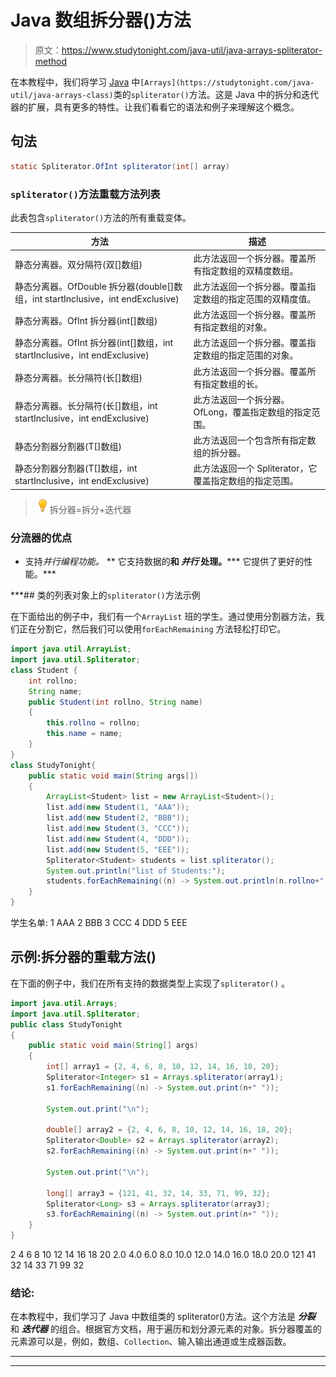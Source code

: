# Java 数组拆分器()方法

> 原文：<https://www.studytonight.com/java-util/java-arrays-spliterator-method>

在本教程中，我们将学习 [Java](https://www.studytonight.com/java/) 中`[Arrays](https://studytonight.com/java-util/java-arrays-class)`类的`spliterator()`方法。这是 Java 中的拆分和迭代器的扩展，具有更多的特性。让我们看看它的语法和例子来理解这个概念。

## 句法

```java
static Spliterator.OfInt spliterator(int[] array)
```

### `spliterator()`方法重载方法列表

此表包含`spliterator()`方法的所有重载变体。

| 方法 | 描述 |
| --- | --- |
| 静态分离器。双分隔符(双[]数组) | 此方法返回一个拆分器。覆盖所有指定数组的双精度数组。 |
| 静态分离器。OfDouble 拆分器(double[]数组，int startInclusive，int endExclusive) | 此方法返回一个拆分器。覆盖指定数组的指定范围的双精度值。 |
| 静态分离器。OfInt 拆分器(int[]数组) | 此方法返回一个拆分器。覆盖所有指定数组的对象。 |
| 静态分离器。OfInt 拆分器(int[]数组，int startInclusive，int endExclusive) | 此方法返回一个拆分器。覆盖指定数组的指定范围的对象。 |
| 静态分离器。长分隔符(长[]数组) | 此方法返回一个拆分器。覆盖所有指定数组的长。 |
| 静态分离器。长分隔符(长[]数组，int startInclusive，int endExclusive) | 此方法返回一个拆分器。OfLong，覆盖指定数组的指定范围。 |
| 静态<t>分割器<t>分割器(T[]数组)</t></t> | 此方法返回一个包含所有指定数组的拆分器。 |
| 静态<t>分割器<t>分割器(T[]数组，int startInclusive，int endExclusive)</t></t> | 此方法返回一个 Spliterator，它覆盖指定数组的指定范围。 |

> ![enlightened](img/bcefbc0bebd753ed2a05f55c0b74d9f0.png "enlightened")拆分器=拆分+迭代器

### 分流器的优点

*   支持*并行编程功能。*
**   它支持数据的**和 ***并行*** 处理。*****   它提供了更好的性能。***

 ***## 类的列表对象上的`spliterator()`方法示例

在下面给出的例子中，我们有一个`ArrayList` 班的学生。通过使用分割器方法，我们正在分割它，然后我们可以使用`forEachRemaining` 方法轻松打印它。

```java
import java.util.ArrayList;
import java.util.Spliterator;
class Student { 
	int rollno; 
	String name;
	public Student(int rollno, String name) 
	{ 
		this.rollno = rollno; 
		this.name = name; 
	}  
} 
class StudyTonight{ 
	public static void main(String args[]) 
	{  
		ArrayList<Student> list = new ArrayList<Student>(); 
		list.add(new Student(1, "AAA"));
		list.add(new Student(2, "BBB"));
		list.add(new Student(3, "CCC"));
		list.add(new Student(4, "DDD"));
		list.add(new Student(5, "EEE"));		
		Spliterator<Student> students = list.spliterator(); 
		System.out.println("list of Students:"); 
		students.forEachRemaining((n) -> System.out.println(n.rollno+" "+n.name)); 
	}
}
```

学生名单:
1 AAA
2 BBB
3 CCC
4 DDD
5 EEE

## 示例:拆分器的重载方法()

在下面的例子中，我们在所有支持的数据类型上实现了`spliterator()` 。

```java
import java.util.Arrays;
import java.util.Spliterator;
public class StudyTonight 
{
	public static void main(String[] args) 
	{
		int[] array1 = {2, 4, 6, 8, 10, 12, 14, 16, 18, 20};
        Spliterator<Integer> s1 = Arrays.spliterator(array1);
        s1.forEachRemaining((n) -> System.out.print(n+" "));     

        System.out.print("\n");   

        double[] array2 = {2, 4, 6, 8, 10, 12, 14, 16, 18, 20};
        Spliterator<Double> s2 = Arrays.spliterator(array2);
        s2.forEachRemaining((n) -> System.out.print(n+" "));  

        System.out.print("\n");   

        long[] array3 = {121, 41, 32, 14, 33, 71, 99, 32};
        Spliterator<Long> s3 = Arrays.spliterator(array3);
        s3.forEachRemaining((n) -> System.out.print(n+" "));                 
	}
}
```

2 4 6 8 10 12 14 16 18 20
2.0 4.0 6.0 8.0 10.0 12.0 14.0 16.0 18.0 20.0
121 41 32 14 33 71 99 32

### 结论:

在本教程中，我们学习了 Java 中数组类的 spliterator()方法。这个方法是 ***分裂*** 和 ***迭代器*** 的组合。根据官方文档，用于遍历和划分源元素的对象。拆分器覆盖的元素源可以是，例如，数组、`Collection`、输入输出通道或生成器函数。

* * *

* * ****